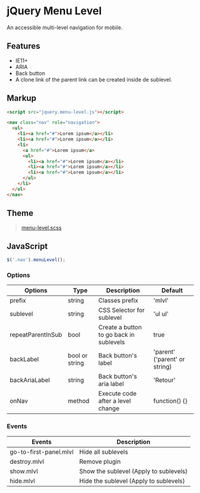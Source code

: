 # jQuery Menu Level

An accessible multi-level navigation for mobile.


## Features

* IE11+
* ARIA
* Back button
* A clone link of the parent link can be created inside de sublevel.


## Markup

```html
<script src="jquery.menu-level.js"></script>
```

```html
<nav class="nav" role="navigation">
  <ul>
    <li><a href="#">Lorem ipsum</a></li>
    <li><a href="#">Lorem ipsum</a></li>
    <li>
      <a href="#">Lorem ipsum</a>
      <ul>
        <li><a href="#">Lorem ipsum</a></li>
        <li><a href="#">Lorem ipsum</a></li>
        <li><a href="#">Lorem ipsum</a></li>
      </ul>
    </li>
  </ul>
</nav>
```

## Theme

> [menu-level.scss](src/menu-level.scss)


## JavaScript

```js
$('.nav').menuLevel();
```

### Options

Options            | Type             | Description                             | Default
-------------------|------------------|-----------------------------------------|--------
prefix             | string           | Classes prefix                          | 'mlvl'
sublevel           | string           | CSS Selector for sublevel               | 'ul ul'
repeatParentInSub  | bool             | Create a button to go back in sublevels | true
backLabel          | bool or string   | Back button's label                     | 'parent' ('parent' or string)
backAriaLabel      | string           | Back button's aria label                | 'Retour'
onNav              | method           | Execute code after a level change       | function() {}


### Events

Events                   | Description
-------------------------|------------------------------------------------------------
go-to-first-panel.mlvl   | Hide all sublevels
destroy.mlvl             | Remove plugin
show.mlvl                | Show the sublevel (Apply to sublevels)
hide.mlvl                | Hide the sublevel (Apply to sublevels)
